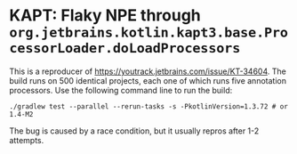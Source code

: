 # KAPT: Flaky NPE through `org.jetbrains.kotlin.kapt3.base.ProcessorLoader.doLoadProcessors`

This is a reproducer of https://youtrack.jetbrains.com/issue/KT-34604. The build runs on 500 identical projects, each one of which runs five annotation processors. Use the following command line to run the build:
```
./gradlew test --parallel --rerun-tasks -s -PkotlinVersion=1.3.72 # or 1.4-M2
```
The bug is caused by a race condition, but it usually repros after 1-2 attempts.
